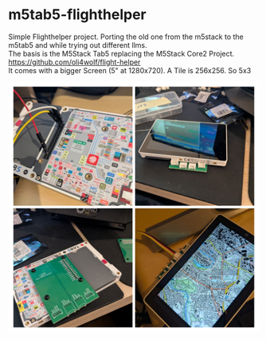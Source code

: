 # m5tab5-flighthelper
Simple Flighthelper project. Porting the old one from the m5stack to the m5tab5 and while trying out different llms.
<br>
The basis is the M5Stack Tab5 replacing the M5Stack Core2 Project.<br>
https://github.com/oli4wolf/flight-helper<br>
It comes with a bigger Screen (5" at 1280x720). A Tile is 256x256. So 5x3 <vr>

![AdapterV1 Collage](./AdapterV1-COLLAGE.jpg)